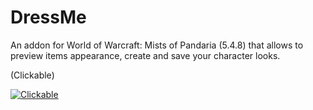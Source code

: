 # DressMe

An addon for World of Warcraft: Mists of Pandaria (5.4.8) that allows to preview items appearance, create and save your character looks.

(Clickable)

[![Clickable](https://i.imgur.com/yywJ52h.png)](https://i.imgur.com/OcnDpGu.mp4)